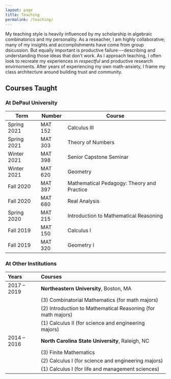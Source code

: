 ```yaml
---
layout: page
title: Teaching
permalink: /teaching/
---
```


My teaching style is heavily influenced by my scholarship in algebraic combinatorics and my personality.
As a reseacher, I am highly collaborative; many of my insights and accomplishments have come from group dsicussion.
But equally important is productive failure---describing and understanding those ideas that don't work.
As I approach teaching, I often look to recreate my experiences in *respectful* and productive research envirnoments.
After years of experiencing my own math-anxiety, I frame my class architecture around building trust and community. 

## Courses Taught

<!-- 
Convert your LaTeX class list from LaTeX to Markdown syntax: https://pandoc.org/try/?text=&from=latex&to=gfm
Paste the generated Markdown below, and edit as needed.
Or, just add your classes using Markdown syntax below.
-->

### At DePaul University

| Term        | Number  | Course                                     |
| ----------- | ------- | ------------------------------------------ |
| Spring 2021 | MAT 152 | Calculus III                               |
| Spring 2021 | MAT 303 | Theory of Numbers                          |
| Winter 2021 | MAT 398 | Senior Capstone Seminar                    |
| Winter 2021 | MAT 620 | Geometry                                   |
| Fall 2020   | MAT 397 | Mathematical Pedagogy: Theory and Practice |
| Fall 2020   | MAT 680 | Real Analysis                              |
| Spring 2020 | MAT 215 | Introduction to Mathematical Reasoning     |
| Fall 2019   | MAT 150 | Calculus I                                 |
| Fall 2019   | MAT 320 | Geometry I                                 |

### At Other Institutions

| Years          | Courses                                                                     |
|:---------------|:----------------------------------------------------------------------------|
| 2017 – 2019    | **Northeastern University**, Boston, MA                                     |
|                | \(3\) Combinatorial Mathematics (for math majors)                           |
|                | \(2\) Introduction to Mathematical Reasoning (for math majors) |
|                | \(1\) Calculus II (for science and engineering majors)                      |
| 2014 – 2016    | **North Carolina State University**, Raleigh, NC                            |
|                | \(3\) Finite Mathematics                                                    |
|                | \(2\) Calculus I (for science and engineering majors)                       |
|                | \(1\) Calculus I (for life and management sciences) 
